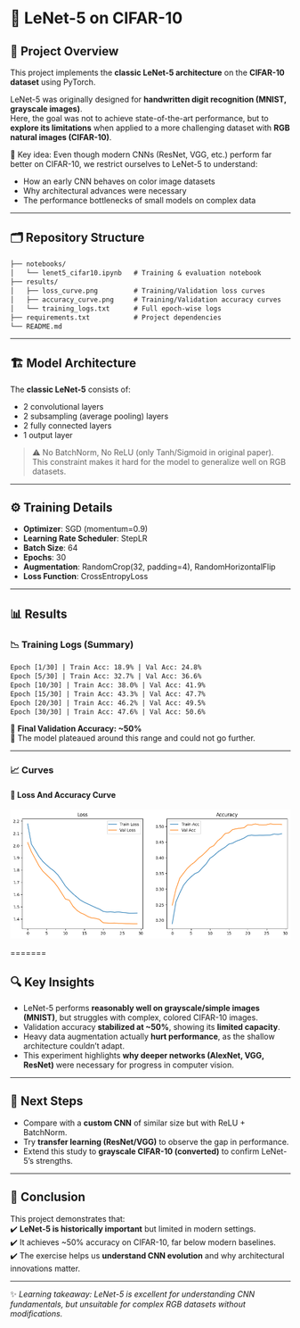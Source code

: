 
# 📘 LeNet-5 on CIFAR-10  

## 📖 Project Overview  
This project implements the **classic LeNet-5 architecture** on the **CIFAR-10 dataset** using PyTorch.  

LeNet-5 was originally designed for **handwritten digit recognition (MNIST, grayscale images)**.  
Here, the goal was not to achieve state-of-the-art performance, but to **explore its limitations** when applied to a more challenging dataset with **RGB natural images (CIFAR-10)**.  

🔑 Key idea: Even though modern CNNs (ResNet, VGG, etc.) perform far better on CIFAR-10, we restrict ourselves to LeNet-5 to understand:  
- How an early CNN behaves on color image datasets  
- Why architectural advances were necessary  
- The performance bottlenecks of small models on complex data  

---

## 🗂 Repository Structure  

```
├── notebooks/
│   └── lenet5_cifar10.ipynb   # Training & evaluation notebook
├── results/
│   ├── loss_curve.png         # Training/Validation loss curves
│   ├── accuracy_curve.png     # Training/Validation accuracy curves
│   └── training_logs.txt      # Full epoch-wise logs
├── requirements.txt           # Project dependencies
└── README.md

```

---

## 🏗 Model Architecture  

The **classic LeNet-5** consists of:  
- 2 convolutional layers  
- 2 subsampling (average pooling) layers  
- 2 fully connected layers  
- 1 output layer  

> ⚠️ No BatchNorm, No ReLU (only Tanh/Sigmoid in original paper).  
This constraint makes it hard for the model to generalize well on RGB datasets.  

---

## ⚙️ Training Details  

- **Optimizer**: SGD (momentum=0.9)  
- **Learning Rate Scheduler**: StepLR  
- **Batch Size**: 64  
- **Epochs**: 30  
- **Augmentation**: RandomCrop(32, padding=4), RandomHorizontalFlip  
- **Loss Function**: CrossEntropyLoss  

---

## 📊 Results  

### 📉 Training Logs (Summary)  
```
Epoch [1/30] | Train Acc: 18.9% | Val Acc: 24.8%
Epoch [5/30] | Train Acc: 32.7% | Val Acc: 36.6%
Epoch [10/30] | Train Acc: 38.0% | Val Acc: 41.9%
Epoch [15/30] | Train Acc: 43.3% | Val Acc: 47.7%
Epoch [20/30] | Train Acc: 46.2% | Val Acc: 49.5%
Epoch [30/30] | Train Acc: 47.6% | Val Acc: 50.6%
```

📌 **Final Validation Accuracy: ~50%**  
📌 The model plateaued around this range and could not go further.  

---

### 📈 Curves  

#### 🔹 Loss And Accuracy Curve
![Loss Curve](results/loss_curve.png)  

=======

## 🔍 Key Insights  

- LeNet-5 performs **reasonably well on grayscale/simple images (MNIST)**, but struggles with complex, colored CIFAR-10 images.  
- Validation accuracy **stabilized at ~50%**, showing its **limited capacity**.  
- Heavy data augmentation actually **hurt performance**, as the shallow architecture couldn’t adapt.  
- This experiment highlights **why deeper networks (AlexNet, VGG, ResNet)** were necessary for progress in computer vision.  

---

## 🚀 Next Steps  

- Compare with a **custom CNN** of similar size but with ReLU + BatchNorm.  
- Try **transfer learning (ResNet/VGG)** to observe the gap in performance.  
- Extend this study to **grayscale CIFAR-10 (converted)** to confirm LeNet-5’s strengths.  

---

## 📌 Conclusion  

This project demonstrates that:  
✔️ **LeNet-5 is historically important** but limited in modern settings.  
✔️ It achieves ~50% accuracy on CIFAR-10, far below modern baselines.  
✔️ The exercise helps us **understand CNN evolution** and why architectural innovations matter.  

---

✨ *Learning takeaway: LeNet-5 is excellent for understanding CNN fundamentals, but unsuitable for complex RGB datasets without modifications.*  

